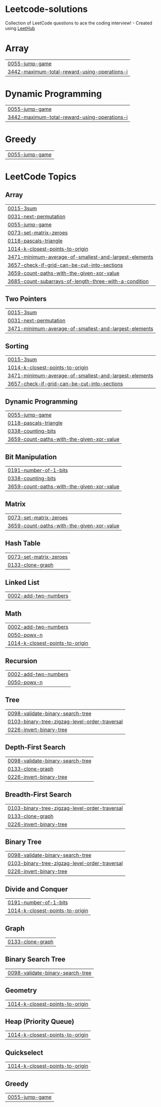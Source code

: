 # Leetcode-solutions
Collection of LeetCode questions to ace the coding interview! - Created using [LeetHub](https://github.com/QasimWani/LeetHub)


# Array
|  |
| ------- |
| [0055-jump-game](https://github.com/hrishikeshchavan99/Leetcode-solutions/tree/master/0055-jump-game) |
| [3442-maximum-total-reward-using-operations-i](https://github.com/hrishikeshchavan99/Leetcode-solutions/tree/master/3442-maximum-total-reward-using-operations-i) |
# Dynamic Programming
|  |
| ------- |
| [0055-jump-game](https://github.com/hrishikeshchavan99/Leetcode-solutions/tree/master/0055-jump-game) |
| [3442-maximum-total-reward-using-operations-i](https://github.com/hrishikeshchavan99/Leetcode-solutions/tree/master/3442-maximum-total-reward-using-operations-i) |
# Greedy
|  |
| ------- |
| [0055-jump-game](https://github.com/hrishikeshchavan99/Leetcode-solutions/tree/master/0055-jump-game) |
<!---LeetCode Topics Start-->
# LeetCode Topics
## Array
|  |
| ------- |
| [0015-3sum](https://github.com/hrishikeshchavan99/Leetcode-solutions/tree/master/0015-3sum) |
| [0031-next-permutation](https://github.com/hrishikeshchavan99/Leetcode-solutions/tree/master/0031-next-permutation) |
| [0055-jump-game](https://github.com/hrishikeshchavan99/Leetcode-solutions/tree/master/0055-jump-game) |
| [0073-set-matrix-zeroes](https://github.com/hrishikeshchavan99/Leetcode-solutions/tree/master/0073-set-matrix-zeroes) |
| [0118-pascals-triangle](https://github.com/hrishikeshchavan99/Leetcode-solutions/tree/master/0118-pascals-triangle) |
| [1014-k-closest-points-to-origin](https://github.com/hrishikeshchavan99/Leetcode-solutions/tree/master/1014-k-closest-points-to-origin) |
| [3471-minimum-average-of-smallest-and-largest-elements](https://github.com/hrishikeshchavan99/Leetcode-solutions/tree/master/3471-minimum-average-of-smallest-and-largest-elements) |
| [3657-check-if-grid-can-be-cut-into-sections](https://github.com/hrishikeshchavan99/Leetcode-solutions/tree/master/3657-check-if-grid-can-be-cut-into-sections) |
| [3659-count-paths-with-the-given-xor-value](https://github.com/hrishikeshchavan99/Leetcode-solutions/tree/master/3659-count-paths-with-the-given-xor-value) |
| [3685-count-subarrays-of-length-three-with-a-condition](https://github.com/hrishikeshchavan99/Leetcode-solutions/tree/master/3685-count-subarrays-of-length-three-with-a-condition) |
## Two Pointers
|  |
| ------- |
| [0015-3sum](https://github.com/hrishikeshchavan99/Leetcode-solutions/tree/master/0015-3sum) |
| [0031-next-permutation](https://github.com/hrishikeshchavan99/Leetcode-solutions/tree/master/0031-next-permutation) |
| [3471-minimum-average-of-smallest-and-largest-elements](https://github.com/hrishikeshchavan99/Leetcode-solutions/tree/master/3471-minimum-average-of-smallest-and-largest-elements) |
## Sorting
|  |
| ------- |
| [0015-3sum](https://github.com/hrishikeshchavan99/Leetcode-solutions/tree/master/0015-3sum) |
| [1014-k-closest-points-to-origin](https://github.com/hrishikeshchavan99/Leetcode-solutions/tree/master/1014-k-closest-points-to-origin) |
| [3471-minimum-average-of-smallest-and-largest-elements](https://github.com/hrishikeshchavan99/Leetcode-solutions/tree/master/3471-minimum-average-of-smallest-and-largest-elements) |
| [3657-check-if-grid-can-be-cut-into-sections](https://github.com/hrishikeshchavan99/Leetcode-solutions/tree/master/3657-check-if-grid-can-be-cut-into-sections) |
## Dynamic Programming
|  |
| ------- |
| [0055-jump-game](https://github.com/hrishikeshchavan99/Leetcode-solutions/tree/master/0055-jump-game) |
| [0118-pascals-triangle](https://github.com/hrishikeshchavan99/Leetcode-solutions/tree/master/0118-pascals-triangle) |
| [0338-counting-bits](https://github.com/hrishikeshchavan99/Leetcode-solutions/tree/master/0338-counting-bits) |
| [3659-count-paths-with-the-given-xor-value](https://github.com/hrishikeshchavan99/Leetcode-solutions/tree/master/3659-count-paths-with-the-given-xor-value) |
## Bit Manipulation
|  |
| ------- |
| [0191-number-of-1-bits](https://github.com/hrishikeshchavan99/Leetcode-solutions/tree/master/0191-number-of-1-bits) |
| [0338-counting-bits](https://github.com/hrishikeshchavan99/Leetcode-solutions/tree/master/0338-counting-bits) |
| [3659-count-paths-with-the-given-xor-value](https://github.com/hrishikeshchavan99/Leetcode-solutions/tree/master/3659-count-paths-with-the-given-xor-value) |
## Matrix
|  |
| ------- |
| [0073-set-matrix-zeroes](https://github.com/hrishikeshchavan99/Leetcode-solutions/tree/master/0073-set-matrix-zeroes) |
| [3659-count-paths-with-the-given-xor-value](https://github.com/hrishikeshchavan99/Leetcode-solutions/tree/master/3659-count-paths-with-the-given-xor-value) |
## Hash Table
|  |
| ------- |
| [0073-set-matrix-zeroes](https://github.com/hrishikeshchavan99/Leetcode-solutions/tree/master/0073-set-matrix-zeroes) |
| [0133-clone-graph](https://github.com/hrishikeshchavan99/Leetcode-solutions/tree/master/0133-clone-graph) |
## Linked List
|  |
| ------- |
| [0002-add-two-numbers](https://github.com/hrishikeshchavan99/Leetcode-solutions/tree/master/0002-add-two-numbers) |
## Math
|  |
| ------- |
| [0002-add-two-numbers](https://github.com/hrishikeshchavan99/Leetcode-solutions/tree/master/0002-add-two-numbers) |
| [0050-powx-n](https://github.com/hrishikeshchavan99/Leetcode-solutions/tree/master/0050-powx-n) |
| [1014-k-closest-points-to-origin](https://github.com/hrishikeshchavan99/Leetcode-solutions/tree/master/1014-k-closest-points-to-origin) |
## Recursion
|  |
| ------- |
| [0002-add-two-numbers](https://github.com/hrishikeshchavan99/Leetcode-solutions/tree/master/0002-add-two-numbers) |
| [0050-powx-n](https://github.com/hrishikeshchavan99/Leetcode-solutions/tree/master/0050-powx-n) |
## Tree
|  |
| ------- |
| [0098-validate-binary-search-tree](https://github.com/hrishikeshchavan99/Leetcode-solutions/tree/master/0098-validate-binary-search-tree) |
| [0103-binary-tree-zigzag-level-order-traversal](https://github.com/hrishikeshchavan99/Leetcode-solutions/tree/master/0103-binary-tree-zigzag-level-order-traversal) |
| [0226-invert-binary-tree](https://github.com/hrishikeshchavan99/Leetcode-solutions/tree/master/0226-invert-binary-tree) |
## Depth-First Search
|  |
| ------- |
| [0098-validate-binary-search-tree](https://github.com/hrishikeshchavan99/Leetcode-solutions/tree/master/0098-validate-binary-search-tree) |
| [0133-clone-graph](https://github.com/hrishikeshchavan99/Leetcode-solutions/tree/master/0133-clone-graph) |
| [0226-invert-binary-tree](https://github.com/hrishikeshchavan99/Leetcode-solutions/tree/master/0226-invert-binary-tree) |
## Breadth-First Search
|  |
| ------- |
| [0103-binary-tree-zigzag-level-order-traversal](https://github.com/hrishikeshchavan99/Leetcode-solutions/tree/master/0103-binary-tree-zigzag-level-order-traversal) |
| [0133-clone-graph](https://github.com/hrishikeshchavan99/Leetcode-solutions/tree/master/0133-clone-graph) |
| [0226-invert-binary-tree](https://github.com/hrishikeshchavan99/Leetcode-solutions/tree/master/0226-invert-binary-tree) |
## Binary Tree
|  |
| ------- |
| [0098-validate-binary-search-tree](https://github.com/hrishikeshchavan99/Leetcode-solutions/tree/master/0098-validate-binary-search-tree) |
| [0103-binary-tree-zigzag-level-order-traversal](https://github.com/hrishikeshchavan99/Leetcode-solutions/tree/master/0103-binary-tree-zigzag-level-order-traversal) |
| [0226-invert-binary-tree](https://github.com/hrishikeshchavan99/Leetcode-solutions/tree/master/0226-invert-binary-tree) |
## Divide and Conquer
|  |
| ------- |
| [0191-number-of-1-bits](https://github.com/hrishikeshchavan99/Leetcode-solutions/tree/master/0191-number-of-1-bits) |
| [1014-k-closest-points-to-origin](https://github.com/hrishikeshchavan99/Leetcode-solutions/tree/master/1014-k-closest-points-to-origin) |
## Graph
|  |
| ------- |
| [0133-clone-graph](https://github.com/hrishikeshchavan99/Leetcode-solutions/tree/master/0133-clone-graph) |
## Binary Search Tree
|  |
| ------- |
| [0098-validate-binary-search-tree](https://github.com/hrishikeshchavan99/Leetcode-solutions/tree/master/0098-validate-binary-search-tree) |
## Geometry
|  |
| ------- |
| [1014-k-closest-points-to-origin](https://github.com/hrishikeshchavan99/Leetcode-solutions/tree/master/1014-k-closest-points-to-origin) |
## Heap (Priority Queue)
|  |
| ------- |
| [1014-k-closest-points-to-origin](https://github.com/hrishikeshchavan99/Leetcode-solutions/tree/master/1014-k-closest-points-to-origin) |
## Quickselect
|  |
| ------- |
| [1014-k-closest-points-to-origin](https://github.com/hrishikeshchavan99/Leetcode-solutions/tree/master/1014-k-closest-points-to-origin) |
## Greedy
|  |
| ------- |
| [0055-jump-game](https://github.com/hrishikeshchavan99/Leetcode-solutions/tree/master/0055-jump-game) |
<!---LeetCode Topics End-->